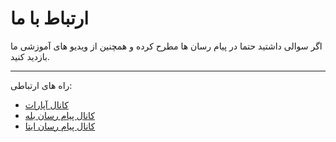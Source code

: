 # ارتباط با ما

اگر سوالی داشتید حتما در پیام رسان ها مطرح کرده و همچنین از ویدیو های آموزشی ما بازدید کنید.

---
راه های ارتباطی:

- [کانال آپارات](https://www.aparat.com/EnterAce)
- [کانال پیام رسان بله](https://ble.ir/enterace)
- [کانال پیام رسان ایتا](https://eitaa.com/enterace)

